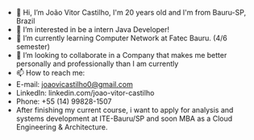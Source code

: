 - 👋 Hi, I’m João Vitor Castilho, I'm 20 years old and I'm from Bauru-SP, Brazil
- 👀 I’m interested in be a intern Java Developer!
- 🌱 I’m currently learning Computer Network at Fatec Bauru. (4/6 semester)
- 💞️ I’m looking to collaborate in a Company that makes me better personally and professionally than I am currently
- 📫 How to reach me:
-   E-mail: joaovicastilho0@gmail.com
-   LinkedIn: linkedin.com/joao-vitor-castilho
-   Phone: +55 (14) 99828-1507
-   After finishing my current course, i want to apply for analysis and systems development at ITE-Bauru/SP and soon MBA as a Cloud Engineering & Architecture.
